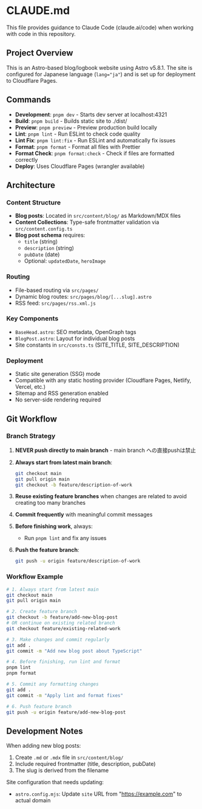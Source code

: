 # CLAUDE.md

This file provides guidance to Claude Code (claude.ai/code) when working with code in this repository.

## Project Overview

This is an Astro-based blog/logbook website using Astro v5.8.1. The site is configured for Japanese language (`lang="ja"`) and is set up for deployment to Cloudflare Pages.

## Commands

- **Development**: `pnpm dev` - Starts dev server at localhost:4321
- **Build**: `pnpm build` - Builds static site to ./dist/
- **Preview**: `pnpm preview` - Preview production build locally
- **Lint**: `pnpm lint` - Run ESLint to check code quality
- **Lint Fix**: `pnpm lint:fix` - Run ESLint and automatically fix issues
- **Format**: `pnpm format` - Format all files with Prettier
- **Format Check**: `pnpm format:check` - Check if files are formatted correctly
- **Deploy**: Uses Cloudflare Pages (wrangler available)

## Architecture

### Content Structure

- **Blog posts**: Located in `src/content/blog/` as Markdown/MDX files
- **Content Collections**: Type-safe frontmatter validation via `src/content.config.ts`
- **Blog post schema** requires:
  - `title` (string)
  - `description` (string)
  - `pubDate` (date)
  - Optional: `updatedDate`, `heroImage`

### Routing

- File-based routing via `src/pages/`
- Dynamic blog routes: `src/pages/blog/[...slug].astro`
- RSS feed: `src/pages/rss.xml.js`

### Key Components

- `BaseHead.astro`: SEO metadata, OpenGraph tags
- `BlogPost.astro`: Layout for individual blog posts
- Site constants in `src/consts.ts` (SITE_TITLE, SITE_DESCRIPTION)

### Deployment

- Static site generation (SSG) mode
- Compatible with any static hosting provider (Cloudflare Pages, Netlify, Vercel, etc.)
- Sitemap and RSS generation enabled
- No server-side rendering required

## Git Workflow

### Branch Strategy

1. **NEVER push directly to main branch** - main branch への直接pushは禁止
2. **Always start from latest main branch**:

   ```bash
   git checkout main
   git pull origin main
   git checkout -b feature/description-of-work
   ```

3. **Reuse existing feature branches** when changes are related to avoid creating too many branches
4. **Commit frequently** with meaningful commit messages
5. **Before finishing work**, always:
   - Run `pnpm lint` and fix any issues
6. **Push the feature branch**:

   ```bash
   git push -u origin feature/description-of-work
   ```

### Workflow Example

```bash
# 1. Always start from latest main
git checkout main
git pull origin main

# 2. Create feature branch
git checkout -b feature/add-new-blog-post
# OR continue on existing related branch
git checkout feature/existing-related-work

# 3. Make changes and commit regularly
git add .
git commit -m "Add new blog post about TypeScript"

# 4. Before finishing, run lint and format
pnpm lint
pnpm format

# 5. Commit any formatting changes
git add .
git commit -m "Apply lint and format fixes"

# 6. Push feature branch
git push -u origin feature/add-new-blog-post
```

## Development Notes

When adding new blog posts:

1. Create `.md` or `.mdx` file in `src/content/blog/`
2. Include required frontmatter (title, description, pubDate)
3. The slug is derived from the filename

Site configuration that needs updating:

- `astro.config.mjs`: Update `site` URL from "https://example.com" to actual domain

